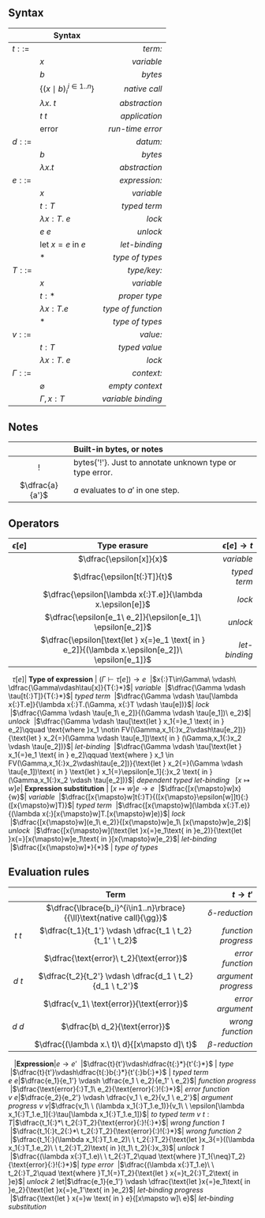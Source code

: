 ## Syntax

&nbsp;|**Syntax**|&nbsp;
---|---|---:
$t ::=$ || *term:*
&nbsp;| $x$ | *variable*
&nbsp;| $b$ | *bytes*
&nbsp;| $\lbrace {(x{\mid}b)_i}^{i\in1..n}\rbrace$ | *native call*
&nbsp;| $\lambda x.\ t$ | *abstraction*
&nbsp;| $t \ t$ | *application*
&nbsp;| $\text{error}$ | *run-time error*
$d ::=$ || *datum:*
&nbsp;| $b$ | *bytes*
&nbsp;| $\lambda x.t$ | *abstraction*
$e ::=$|| *expression:*
&nbsp;| $x$ | *variable*
&nbsp;| $t{:}T$ | *typed term*
&nbsp;| $\lambda  x{:}T.\ e$ | *lock*
&nbsp;| $e \ e$ | *unlock*
&nbsp;| $\text{let } x{=}e \text{ in } e$| *let-binding*
&nbsp;| $*$ | *type of types*
$T ::=$ || *type/key:*
&nbsp;| $x$ | *variable*
&nbsp;| $t{:}*$ | *proper type*
&nbsp;| $\lambda x{:}T.e$ | *type of function*
&nbsp;| $*$ | *type of types*
$v ::=$|| *value:*
&nbsp;| $t{:}T$ | *typed value*
&nbsp;| $\lambda  x{:}T.\ e$ | *lock*
$\Gamma ::=$ || *context:*
&nbsp;| $\varnothing$ | *empty context*
&nbsp;| $\Gamma ,x{:}T$  | *variable binding*

## Notes

&nbsp;|**Built-in bytes, or notes**
:---:|:--
$!$| bytes{'!'}. Just to annotate unknown type or type error.
$\dfrac{a}{a'}$|$a$ evaluates to $a'$ in one step.

## Operators

$\epsilon[e]$| **Type erasure** | $\epsilon[e] \to t$
:-:|:-:|--:
&nbsp;|$\dfrac{\epsilon[x]}{x}$| *variable*
&nbsp;|$\dfrac{\epsilon[t{:}T]}{t}$| *typed term*
&nbsp;|$\dfrac{\epsilon[\lambda x{:}T.e]}{\lambda x.\epsilon[e]}$| *lock*
&nbsp;|$\dfrac{\epsilon[e_1\ e_2]}{\epsilon[e_1]\ \epsilon[e_2]}$| *unlock*
&nbsp;|$\dfrac{\epsilon[\text{let } x{=}e_1 \text{ in } e_2]}{(\lambda x.\epsilon[e_2])\ \epsilon[e_1]}$| *let-binding*
&nbsp;
$\tau[e]$| **Type of expression** | $(\Gamma\vdash\tau[e]) \to e$
&nbsp;|$x{:}T\in\Gamma\ \vdash\ \dfrac{\Gamma\vdash\tau[x]}{T{:}*}$| *variable*
&nbsp;|$\dfrac{\Gamma \vdash \tau[t{:}T]}{T{:}*}$| *typed term*
&nbsp;|$\dfrac{\Gamma \vdash \tau[\lambda x{:}T.e]}{\lambda x{:}T.(\Gamma, x{:}T \vdash \tau[e])}$| *lock*
&nbsp;|$\dfrac{\Gamma \vdash \tau[e_1\ e_2]}{(\Gamma \vdash \tau[e_1])\ e_2}$| *unlock*
&nbsp;|$\dfrac{\Gamma \vdash \tau[\text{let } x_1{=}e_1 \text{ in } e_2]\qquad \text{where }x_1 \notin FV(\Gamma,x_1{:}x_2\vdash\tau[e_2])}{\text{let } x_2{=}(\Gamma \vdash \tau[e_1])\text{ in } (\Gamma,x_1{:}x_2 \vdash \tau[e_2])}$| *let-binding*
&nbsp;|$\dfrac{\Gamma \vdash \tau[\text{let } x_1{=}e_1 \text{ in } e_2]\qquad \text{where } x_1 \in FV(\Gamma,x_1{:}x_2\vdash\tau[e_2])}{\text{let } x_2{=}(\Gamma \vdash \tau[e_1])\text{ in } \text{let } x_1{=}\epsilon[e_1]{:}x_2 \text{ in } (\Gamma,x_1{:}x_2 \vdash \tau[e_2])}$| *dependent typed let-binding*
&nbsp;
$[x{\mapsto}w]e$| **Expression substitution** | $[x{\mapsto}w]e\to e$
&nbsp;|$\dfrac{[x{\mapsto}w]x}{w}$| *variable*
&nbsp;|$\dfrac{[x{\mapsto}w]t{:}T}{([x{\mapsto}\epsilon[w]]t){:}([x{\mapsto}w]T)}$| *typed term*
&nbsp;|$\dfrac{[x{\mapsto}w](\lambda x{:}T.e)}{(\lambda x{:}[x{\mapsto}w]T.[x{\mapsto}w]e)}$| *lock*
&nbsp;|$\dfrac{[x{\mapsto}w](e_1\ e_2)}{[x{\mapsto}w]e_1\ [x{\mapsto}w]e_2}$| *unlock*
&nbsp;|$\dfrac{[x{\mapsto}w](\text{let }x{=}e_1\text{ in }e_2)}{\text{let }x{=}[x{\mapsto}w]e_1\text{ in }[x{\mapsto}w]e_2}$| *let-binding*
&nbsp;|$\dfrac{[x{\mapsto}w]*}{*}$ | *type of types*
&nbsp;

## Evaluation rules

&nbsp;| **Term** |$t\to t'$
:-:|:--:|---:
&nbsp;|$\dfrac{\lbrace{b_i}^{i\in1..n}\rbrace}{{\ll}\text{native call}{\gg}}$ | $\delta$*-reduction*
$t\ t$|$\dfrac{t_1}{t_1'} \vdash \dfrac{t_1 \ t_2}{t_1' \ t_2}$ | *function progress*
&nbsp;|$\dfrac{\text{error}\ t_2}{\text{error}}$ | *error function*
$d\ t$|$\dfrac{t_2}{t_2'} \vdash \dfrac{d_1 \ t_2}{d_1 \ t_2'}$ | *argument progress*
&nbsp;|$\dfrac{v_1\ \text{error}}{\text{error}}$ | *error argument*
$d\ d$|$\dfrac{b\ d_2}{\text{error}}$ | *wrong function*
&nbsp;|$\dfrac{(\lambda x.\ t)\ d}{[x\mapsto d]\ t}$ | $\beta$*-reduction*
&nbsp;
&nbsp;|**Expression**|$e\longrightarrow e'$
&nbsp;|$\dfrac{t}{t'}\vdash\dfrac{t{:}*}{t'{:}*}$ | *type*
&nbsp;|$\dfrac{t}{t'}\vdash\dfrac{t{:}b{:}*}{t'{:}b{:}*}$ | *typed term*
$e\ e$|$\dfrac{e_1}{e_1'} \vdash \dfrac{e_1 \ e_2}{e_1' \ e_2}$| *function progress*
&nbsp;|$\dfrac{\text{error}{:}T_1\ e_2}{\text{error}{:}!{:}*}$| *error function*
$v\ e$|$\dfrac{e_2}{e_2'} \vdash \dfrac{v_1 \ e_2}{v_1 \ e_2'}$| *argument progress*
$v\ v$|$\dfrac{v_1\ \ (\lambda x_1{:}T_1.e_1)}{v_1\ \ \epsilon[\lambda x_1{:}T_1.e_1]{:}\tau[\lambda x_1{:}T_1.e_1]}$| *to typed term*
$v\ t{:}T$|$\dfrac{t_1{:}*\ t_2{:}T_2}{\text{error}{:}!{:}*}$| *wrong function 1*
&nbsp;|$\dfrac{t_1{:}t_2{:}*\ t_2{:}T_2}{\text{error}{:}!{:}*}$| *wrong function 2*
&nbsp;|$\dfrac{t_1{:}(\lambda x_1{:}T_1.e_2)\ \ t_2{:}T_2}{\text{let }x_3{=}((\lambda x_1{:}T_1.e_2)\ \ t_2{:}T_2)\text{ in }(t_1\ t_2){:}x_3}$| *unlock 1*
&nbsp;|$\dfrac{(\lambda x{:}T_1.e)\ \ t_2{:}T_2\quad \text{where }T_1{\neq}T_2}{\text{error}{:}!{:}*}$| *type error*
&nbsp;|$\dfrac{(\lambda x{:}T_1.e)\ \ t_2{:}T_2\quad \text{where }T_1{=}T_2}{\text{let } x{=}t_2{:}T_2\text{ in }e}$| *unlock 2*
$\text{let}$|$\dfrac{e_1}{e_1'} \vdash \dfrac{\text{let }x{=}e_1\text{ in }e_2}{\text{let }x{=}e_1'\text{ in }e_2}$| *let-binding progress*
&nbsp;|$\dfrac{\text{let } x{=}w \text{ in } e}{[x\mapsto w]\ e}$| *let-binding substitution*
